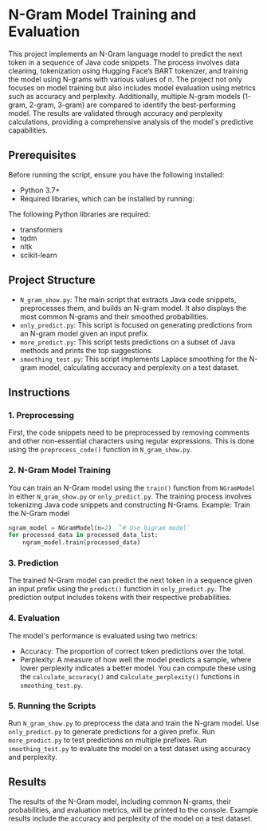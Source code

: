 # N-Gram Model Training and Evaluation

This project implements an N-Gram language model to predict the next token in a sequence of Java code snippets. The process involves data cleaning, tokenization using Hugging Face’s BART tokenizer, and training the model using N-grams with various values of n. The project not only focuses on model training but also includes model evaluation using metrics such as accuracy and perplexity. Additionally, multiple N-gram models (1-gram, 2-gram, 3-gram) are compared to identify the best-performing model. The results are validated through accuracy and perplexity calculations, providing a comprehensive analysis of the model's predictive capabilities.

## Prerequisites
Before running the script, ensure you have the following installed:

- Python 3.7+
- Required libraries, which can be installed by running:

The following Python libraries are required:
  - transformers
  - tqdm
  - nltk
  - scikit-learn
## Project Structure
- `N_gram_show.py`: The main script that extracts Java code snippets, preprocesses them, and builds an N-gram model. It also displays the most common N-grams and their smoothed probabilities.
- `only_predict.py`: This script is focused on generating predictions from an N-gram model given an input prefix.
- `more_predict.py`: This script tests predictions on a subset of Java methods and prints the top suggestions.
- `smoothing_test.py`: This script implements Laplace smoothing for the N-gram model, calculating accuracy and perplexity on a test dataset.
## Instructions
### 1. Preprocessing
First, the code snippets need to be preprocessed by removing comments and other non-essential characters using regular expressions. This is done using the `preprocess_code()` function in `N_gram_show.py`.
### 2. N-Gram Model Training
You can train an N-Gram model using the `train()` function from `NGramModel` in either `N_gram_show.py` or `only_predict.py`. The training process involves tokenizing Java code snippets and constructing N-Grams.
Example:
Train the N-Gram model
```python
ngram_model = NGramModel(n=2)  `# Use bigram model`
for processed_data in processed_data_list:
    ngram_model.train(processed_data)
```
### 3. Prediction
The trained N-Gram model can predict the next token in a sequence given an input prefix using the `predict()` function in `only_predict.py`. The prediction output includes tokens with their respective probabilities.

### 4. Evaluation
The model's performance is evaluated using two metrics:

  - Accuracy: The proportion of correct token predictions over the total.
  - Perplexity: A measure of how well the model predicts a sample, where lower perplexity indicates a better model.
You can compute these using the `calculate_accuracy()` and c`alculate_perplexity()` functions in `smoothing_test.py`.

### 5. Running the Scripts
Run `N_gram_show.py` to preprocess the data and train the N-gram model.
Use `only_predict.py` to generate predictions for a given prefix.
Run `more_predict.py` to test predictions on multiple prefixes.
Run `smoothing_test.py` to evaluate the model on a test dataset using accuracy and perplexity.

## Results
The results of the N-Gram model, including common N-grams, their probabilities, and evaluation metrics, will be printed to the console. Example results include the accuracy and perplexity of the model on a test dataset.


